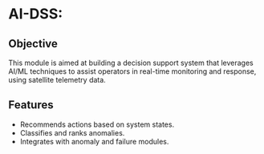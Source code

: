 # AI-DSS:
## Objective
This module is aimed at building a decision support system that leverages AI/ML techniques to assist operators in real-time monitoring and response, using satellite telemetry data.

## Features
- Recommends actions based on system states.
- Classifies and ranks anomalies.
- Integrates with anomaly and failure modules.
